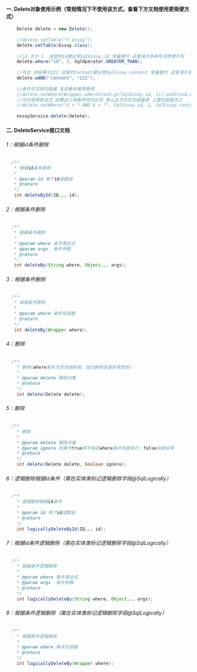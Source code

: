 #### 一. Delete对象使用示例（常规情况下不使用该方式，查看下方文档使用更简便方式）
```java
    Delete delete = new Delete();
	
    //delete.setTable("t_essay");
    delete.setTable(Essay.class);
	
    //id 大于 1  这里的id建议用SqlEssay.id 常量替代 这里演示多种写法特意不写
    delete.where("id", 1, SqlOperator.GREATER_THAN);
	
    //并且 内容等于222 这里的content建议用SqlEssay.content 常量替代 这里演示多种写法特意不写
    delete.wAND("content", "222");
	
    //条件也可用包装器 复杂条件推荐使用
    //delete.setWhere(Wrapper.where(Cond.gt(SqlEssay.id, 1)).and(Cond.eq(SqlEssay.content, "222")));
    //也可使用表达式 如果这三种条件同时出现 那么此方式优先级最高 上面包装器次之
    //delete.setWhere("& = ? AND & = ?", SqlEssay.id, 1, SqlEssay.content, "222");
	
    essayService.delete(delete);
```
#### 二. DeleteService接口文档
###### 1：根据id条件删除
```java
  /**
   * 根据id条件删除
   *
   * @param id 单个id或数组
   * @return
   */
   int deleteById(ID... id);
```
###### 2：根据条件删除
```java
  /**
   * 根据条件删除
   *
   * @param where 条件表达式
   * @param args  条件参数
   * @return
   */
   int deleteBy(String where, Object... args);
```
###### 3：根据条件删除
```java
  /**
   * 根据条件删除
   *
   * @param where 条件包装器
   * @return
   */
   int deleteBy(Wrapper where);
```
###### 4：删除
```java
  /**
    * 删除(where条件为空会抛异常，因为删除全部非常危险)
    *
    * @param delete 删除对象
    * @return
    */
    int delete(Delete delete);
```
###### 5：删除
```java
  /**
    * 删除
    *
    * @param delete 删除对象
    * @param ignore 如果为true则不指定where条件也能执行，false则抛异常
    * @return
    */
    int delete(Delete delete, boolean ignore);
```
###### 6：逻辑删除根据id条件（需在实体类标记逻辑删除字段@SqlLogically）
```java
  /**
    * 逻辑删除根据id条件
    *
    * @param id 单个id或数组
    * @return
    */
    int logicallyDeleteById(ID... id);
```
###### 7：根据id条件逻辑删除（需在实体类标记逻辑删除字段@SqlLogically）
```java
  /**
    * 根据条件逻辑删除
    *
    * @param where 条件表达式
    * @param args  条件参数
    * @return
    */
    int logicallyDeleteBy(String where, Object... args);
```
###### 8：根据条件逻辑删除（需在实体类标记逻辑删除字段@SqlLogically）
```java
  /**
    * 根据条件逻辑删除
    *
    * @param where 条件包装器
    * @return
    */
    int logicallyDeleteBy(Wrapper where);
```
